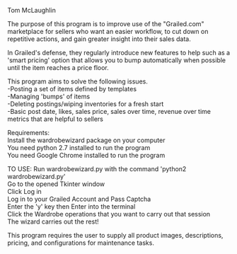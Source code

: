 Tom McLaughlin

The purpose of this program is to improve use of the "Grailed.com" marketplace for sellers who want an easier workflow, to cut down on repetitive actions, and gain greater insight into their sales data.

In Grailed's defense, they regularly introduce new features to help such as a 'smart pricing' option that allows you to bump automatically when possible until the item reaches a price floor. 

This program aims to solve the following issues.</br>
    -Posting a set of items defined by templates</br>
    -Managing 'bumps' of items</br>
    -Deleting postings/wiping inventories for a fresh start</br>
    -Basic post date, likes, sales price, sales over time, revenue over time metrics that are helpful to sellers</br>

Requirements:</br>
    Install the wardrobewizard package on your computer</br>
    You need python 2.7 installed to run the program</br>
    You need Google Chrome installed to run the program</br>
    
TO USE:
    Run wardrobewizard.py with the command 'python2 wardrobewizard.py'</br>
    Go to the opened Tkinter window</br>
    Click Log in</br>
    Log in to your Grailed Account and Pass Captcha</br>
    Enter the 'y' key then Enter into the terminal</br>
    Click the Wardrobe operations that you want to carry out that session</br>
    The wizard carries out the rest!</br>

This program requires the user to supply all product images, descriptions, pricing, and configurations for maintenance tasks.
